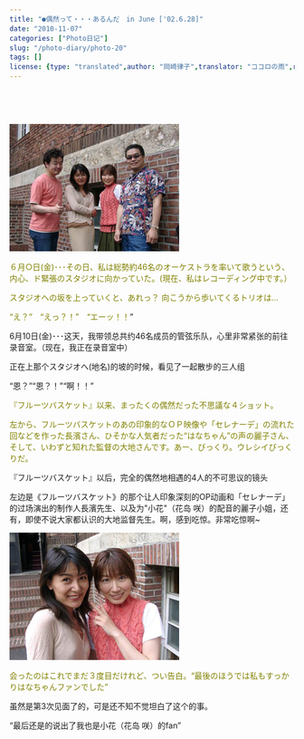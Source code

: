 ```yaml
---
title: "●偶然って・・・あるんだ　in June ['02.6.28]"
date: "2010-11-07"
categories: ["Photo日记"]
slug: "/photo-diary/photo-20"
tags: []
license: {type: "translated",author: "岡崎律子",translator: "ココロの雨",reproduced-url: "http://love.life.coocan.jp/photo/photo20.html",reproduced-website: "岡崎律子Book"}
---
```


   

  
   

  
<span style="color: #808000;"><a href="./images/yonin.jpg"><img class="alignnone size-full wp-image-513" title="yonin" src="./images/yonin.jpg" alt="" width="300" height="225"></a></span>  

  
<span style="color: #808000;">６月○日(金)･･･その日、私は総勢約46名のオーケストラを率いて歌うという、内心、ド緊張のスタジオに向かっていた。(現在、私はレコーディング中です。）</span>  

  
<span style="color: #808000;">スタジオへの坂を上っていくと、あれっ？ 向こうから歩いてくるトリオは…</span>  

  
<span style="color: #808000;">“え？”　“えっ？！”　“エーッ！！</span>”  

  
6月10日(金)･･･这天，我带领总共约46名成员的管弦乐队，心里非常紧张的前往录音室。（现在，我正在录音室中）  

  
正在上那个スタジオへ(地名)的坡的时候，看见了一起散步的三人组  

  
“恩？”“恩？！”“啊！！”  

  
<span style="color: #808000;">『フルーツバスケット』以来、まったくの偶然だった不思議な４ショット。</span>  

  
<span style="color: #808000;">左から、フルーツバスケットのあの印象的なＯＰ映像や「セレナーデ」の流れた回などを作った長濱さん、ひそかな人気者だった“はなちゃん”の声の麗子さん、そして、いわずと知れた監督の大地さんです。あー、びっくり。ウレシイびっくりだ。</span>  

  
『フルーツバスケット』以后，完全的偶然地相遇的4人的不可思议的镜头  

  
左边是《フルーツバスケット》的那个让人印象深刻的OP动画和「セレナーデ」的过场演出的制作人長濱先生、以及为"小花"（花岛 咲）的配音的麗子小姐，还有，即使不说大家都认识的大地监督先生。啊，感到吃惊。非常吃惊啊~  

  
[![](./images/futari.jpg "futari")](./images/futari.jpg)  

<span style="color: #808000;"><span style="color: #808000;">会ったのはこれでまだ３度目だけれど、つい告白。</span></span><span style="color: #808000;">“最後のほうでは私もすっかりはなちゃんファンでした”</span>  

  
虽然是第3次见面了的，可是还不知不觉坦白了这个的事。  

  
“最后还是的说出了我也是小花（花岛 咲）的fan”

